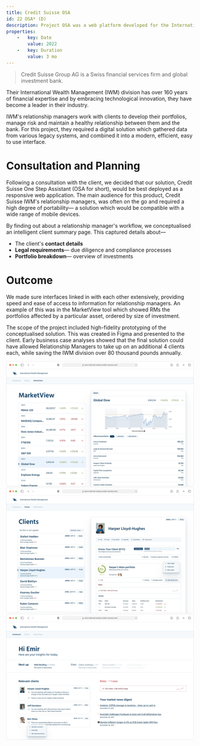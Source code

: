 ```yaml
---
title: Credit Suisse OSA
id: 22 OSA* (D)
description: Project OSA was a web platform developed for the International Wealth Management (IWM) division at Credit Suisse. It sought to improve management of key processes surrounding due diligence, know-your-client (KYC) and risk identification and mitigation.
properties:
    -   key: Date
        value: 2022
    -   key: Duration
        value: 3 mo
---
```

> Credit Suisse Group AG is a Swiss financial services firm and global investment bank.

Their International Wealth Management (IWM) division has over 160 years of financial expertise and by embracing technological innovation, they have become a leader in their industry.

IWM's relationship managers work with clients to develop their portfolios, manage risk and maintain a healthy relationship between them and the bank. For this project, they required a digital solution which gathered data from various legacy systems, and combined it into a modern, efficient, easy to use interface.
# Consultation and Planning

Following a consultation with the client, we decided that our solution, Credit Suisse One Step Assistant (OSA for short), would be best deployed as a responsive web application. The main audience for this product, Credit Suisse IWM's relationship managers, was often on the go and required a high degree of portability— a solution which would be compatible with a wide range of mobile devices.
        
By finding out about a relationship manager's workflow, we conceptualised an intelligent client summary page. This captured details about—
        
- The client's **contact details**
- **Legal requirements**— due diligence and compliance processes
- **Portfolio breakdown**— overview of investments

# Outcome

We made sure interfaces linked in with each other extensively, providing speed and ease of access to information for relationship managers. An example of this was in the MarketView tool which showed RMs the portfolios affected by a particular asset, ordered by size of investment.

The scope of the project included high-fidelity prototyping of the conceptualised solution. This was created in Figma and presented to the client. Early business case analyses showed that the final solution could have allowed Relationship Managers to take up on an additional 4 clients each, while saving the IWM division over 80 thousand pounds annually.

![MarketView— tool for relationship managers to receive signals about risks in the market](https://raw.githubusercontent.com/chrisyalamov/id-repo/main/src/credit-suisse-osa/IWM_Market_View_c6f783de6d.jpg)
![Client dashboard](https://raw.githubusercontent.com/chrisyalamov/id-repo/main/src/credit-suisse-osa/IWM_Clients_e1b4dab8aa.jpg)
![General dashboard](https://raw.githubusercontent.com/chrisyalamov/id-repo/main/src/credit-suisse-osa/IWM_Dashboard_3723836690.jpg)
